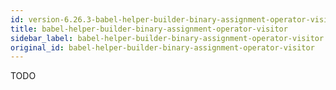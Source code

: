 ```yaml
---
id: version-6.26.3-babel-helper-builder-binary-assignment-operator-visitor
title: babel-helper-builder-binary-assignment-operator-visitor
sidebar_label: babel-helper-builder-binary-assignment-operator-visitor
original_id: babel-helper-builder-binary-assignment-operator-visitor
---
```


TODO

